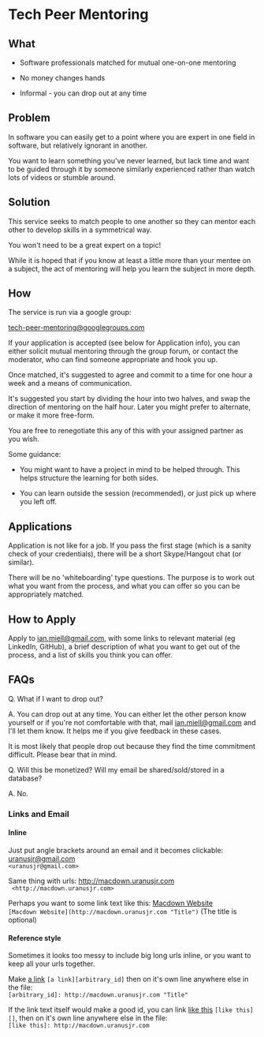 # Tech Peer Mentoring

## What

- Software professionals matched for mutual one-on-one mentoring

- No money changes hands

- Informal - you can drop out at any time



## Problem

In software you can easily get to a point where you are expert in one field in
software, but relatively ignorant in another.

You want to learn something you've never learned, but lack time and want to be
guided through it by someone similarly experienced rather than watch lots of
videos or stumble around.

## Solution

This service seeks to match people to one another so they can mentor each other
to develop skills in a symmetrical way.

You won't need to be a great expert on a topic!

While it is hoped that if you know at least a little more than your mentee on a
subject, the act of mentoring will help you learn the subject in more depth.

## How

The service is run via a google group:

tech-peer-mentoring@googlegroups.com

If your application is accepted (see below for Application info), you can either
solicit mutual mentoring through the group forum, or contact the moderator, who
can find someone appropriate and hook you up.

Once matched, it's suggested to agree and commit to a time for one hour a week
and a means of communication.

It's suggested you start by dividing the hour into two halves, and swap the
direction of mentoring on the half hour. Later you might prefer to alternate, or
make it more free-form.

You are free to renegotiate this any of this with your assigned partner as you
wish.

Some guidance:

- You might want to have a project in mind to be helped through. This helps structure the learning for both sides.

- You can learn outside the session (recommended), or just pick up where you left off.


## Applications

Application is not like for a job. If you pass the first stage (which is a
sanity check of your credentials), there will be a short Skype/Hangout chat (or
similar).

There will be no 'whiteboarding' type questions. The purpose is to work out what
you want from the process, and what you can offer so you can be appropriately
matched.


## How to Apply

Apply to ian.miell@gmail.com, with some links to relevant material (eg LinkedIn,
GitHub), a brief description of what you want to get out of the process, and
a list of skills you think you can offer.


## FAQs

Q. What if I want to drop out?

A. You can drop out at any time. You can either let the other person know
yourself or if you're not comfortable with that, mail ian.miell@gmail.com and
I'll let them know. It helps me if you give feedback in these cases.

It is most likely that people drop out because they find the time commitment
difficult. Please bear that in mind.

Q. Will this be monetized? Will my email be shared/sold/stored in a database?

A. No.




### Links and Email
#### Inline
Just put angle brackets around an email and it becomes clickable: <uranusjr@gmail.com>  
`<uranusjr@gmail.com>`  

Same thing with urls: <http://macdown.uranusjr.com>  
` <http://macdown.uranusjr.com>`  

Perhaps you want to some link text like this: [Macdown Website](http://macdown.uranusjr.com "Title")  
`[Macdown Website](http://macdown.uranusjr.com "Title")` (The title is optional)  


#### Reference style
Sometimes it looks too messy to include big long urls inline, or you want to keep all your urls together.  

Make [a link][arbitrary_id] `[a link][arbitrary_id]` then on it's own line anywhere else in the file:  
`[arbitrary_id]: http://macdown.uranusjr.com "Title"`
  
If the link text itself would make a good id, you can link [like this][] `[like this][]`, then on it's own line anywhere else in the file:  
`[like this]: http://macdown.uranusjr.com`  

[arbitrary_id]: http://macdown.uranusjr.com "Title"
[like this]: http://macdown.uranusjr.com  
